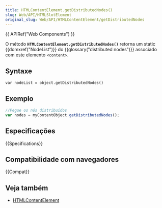 ```yaml
---
title: HTMLContentElement.getDistributedNodes()
slug: Web/API/HTMLSlotElement
original_slug: Web/API/HTMLContentElement/getDistributedNodes
---
```


{{ APIRef("Web Components") }}

O método **`HTMLContentElement.getDistributedNodes()`** retorna um static {{domxref("NodeList")}} do {{glossary("distributed nodes")}} associado com este elemento `<content>`.

## Syntaxe

```
var nodeList = object.getDistributedNodes()
```

## Exemplo

```js
//Pegue os nós distribuídos
var nodes = myContentObject.getDistributedNodes();
```

## Especificações

{{Specifications}}

## Compatibilidade com navegadores

{{Compat}}

## Veja também

- [HTMLContentElement](/pt-BR/docs/Web/API/HTMLContentElement)
